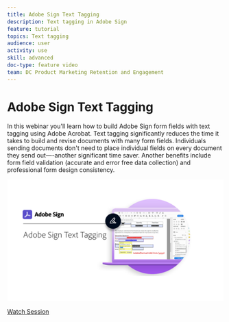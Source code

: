 ```yaml
---
title: Adobe Sign Text Tagging
description: Text tagging in Adobe Sign
feature: tutorial
topics: Text tagging
audience: user
activity: use
skill: advanced
doc-type: feature video
team: DC Product Marketing Retention and Engagement
---
```


# Adobe Sign Text Tagging

In this webinar you'll learn how to build Adobe Sign form fields with text tagging using Adobe Acrobat. Text tagging significantly reduces the time it takes to build and revise documents with many form fields. Individuals sending documents don't need to place individual fields on every document they send out—-another significant time saver. Another benefits include form field validation (accurate and error free data collection) and professional form design consistency.

[![Watch Session](../assets/Text-Tagging.png)](https://event.on24.com/wcc/r/2338276/415BE4603F60A61A546C0A91528B444F)

[Watch Session](https://event.on24.com/wcc/r/2338276/415BE4603F60A61A546C0A91528B444F)